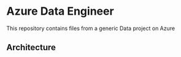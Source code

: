 # Azure Data Engineer

This repository contains files from a generic Data project on Azure

## Architecture

